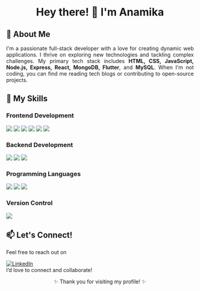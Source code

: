 <h1 align="center">Hey there! 👋 I'm Anamika</h1>


<h2 align="Left">🌟 About Me</h2>
<p align="justify">
  I'm a passionate full-stack developer with a love for creating dynamic web applications. I thrive on exploring new technologies and tackling complex challenges. My primary tech stack includes <strong>HTML, CSS, JavaScript, Node.js, Express, React, MongoDB, Flutter</strong>, and <strong>MySQL</strong>. When I'm not coding, you can find me reading tech blogs or contributing to open-source projects.
</p>

<h2 align="Left">💼 My Skills</h2>

<div align="Left">
  <h3>Frontend Development</h3>
  <p>
    <img src="https://img.shields.io/badge/HTML5-orange?style=flat&logo=html5&logoColor=white" />
    <img src="https://img.shields.io/badge/CSS3-blue?style=flat&logo=css3&logoColor=white" />
    <img src="https://img.shields.io/badge/JavaScript-yellow?style=flat&logo=javascript&logoColor=white" />
    <img src="https://img.shields.io/badge/React-blue?style=flat&logo=react&logoColor=white" />
    <img src="https://img.shields.io/badge/Bootstrap-purple?style=flat&logo=bootstrap&logoColor=white" />
    <img src="https://img.shields.io/badge/Flutter-blue?style=flat&logo=flutter&logoColor=white" />
  </p>

  <h3>Backend Development</h3>
  <p>
    <img src="https://img.shields.io/badge/Node.js-green?style=flat&logo=node.js&logoColor=white" />
    <img src="https://img.shields.io/badge/Express-black?style=flat&logo=express&logoColor=white" />
    <img src="https://img.shields.io/badge/MySQL-blue?style=flat&logo=mysql&logoColor=white" />
  </p>

  <h3>Programming Languages</h3>
  <p>
    <img src="https://img.shields.io/badge/C++-blue?style=flat&logo=cplusplus&logoColor=white" />
    <img src="https://img.shields.io/badge/Java-red?style=flat&logo=java&logoColor=white" />
    <img src="https://img.shields.io/badge/Python-blue?style=flat&logo=python&logoColor=white" />
  </p>

  <h3>Version Control</h3>
  <p>
    <img src="https://img.shields.io/badge/GitHub-black?style=flat&logo=github&logoColor=white" />
  </p>
</div>


<h2 align="Justify">📫 Let's Connect!</h2>
 Feel free to reach out on 
<p align="Left">
  <a href="https://www.linkedin.com/in/anamika-b64323228/" target="_blank">
    <img src="https://img.icons8.com/color/32/000000/linkedin.png" alt="LinkedIn"/>
  </a>
  <br>
  I’d love to connect and collaborate!
</p>


<p align="center">✨ Thank you for visiting my profile! ✨</p>
